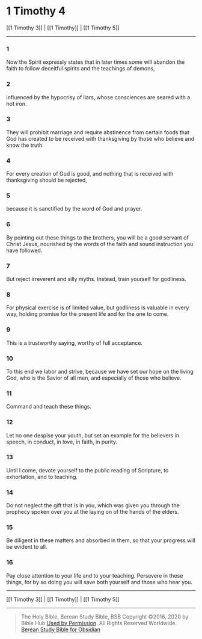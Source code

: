 # 1 Timothy 4

[[1 Timothy 3]] | [[1 Timothy]] | [[1 Timothy 5]]

---

### 1
Now the Spirit expressly states that in later times some will abandon the faith to follow deceitful spirits and the teachings of demons,

### 2
influenced by the hypocrisy of liars, whose consciences are seared with a hot iron.

### 3
They will prohibit marriage and require abstinence from certain foods that God has created to be received with thanksgiving by those who believe and know the truth.

### 4
For every creation of God is good, and nothing that is received with thanksgiving should be rejected,

### 5
because it is sanctified by the word of God and prayer.

### 6
By pointing out these things to the brothers, you will be a good servant of Christ Jesus, nourished by the words of the faith and sound instruction you have followed.

### 7
But reject irreverent and silly myths. Instead, train yourself for godliness.

### 8
For physical exercise is of limited value, but godliness is valuable in every way, holding promise for the present life and for the one to come.

### 9
This is a trustworthy saying, worthy of full acceptance.

### 10
To this end we labor and strive, because we have set our hope on the living God, who is the Savior of all men, and especially of those who believe.

### 11
Command and teach these things.

### 12
Let no one despise your youth, but set an example for the believers in speech, in conduct, in love, in faith, in purity.

### 13
Until I come, devote yourself to the public reading of Scripture, to exhortation, and to teaching.

### 14
Do not neglect the gift that is in you, which was given you through the prophecy spoken over you at the laying on of the hands of the elders.

### 15
Be diligent in these matters and absorbed in them, so that your progress will be evident to all.

### 16
Pay close attention to your life and to your teaching. Persevere in these things, for by so doing you will save both yourself and those who hear you.

---

[[1 Timothy 3]] | [[1 Timothy]] | [[1 Timothy 5]]

---

> The Holy Bible, Berean Study Bible, BSB
> Copyright &copy;2016, 2020 by Bible Hub
> [Used by Permission](https://berean.bible/terms.htm). All Rights Reserved Worldwide.
> [Berean Study Bible for Obsidian](https://github.com/gapmiss/berean-study-bible-for-obsidian)

